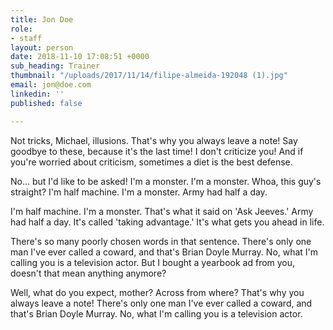 ```yaml
---
title: Jon Doe
role:
- staff
layout: person
date: 2018-11-10 17:08:51 +0000
sub_heading: Trainer
thumbnail: "/uploads/2017/11/14/filipe-almeida-192048 (1).jpg"
email: jon@doe.com
linkedin: ''
published: false

---
```

Not tricks, Michael, illusions. That's why you always leave a note! Say goodbye to these, because it's the last time! I don't criticize you! And if you're worried about criticism, sometimes a diet is the best defense.

No… but I'd like to be asked! I'm a monster. I'm a monster. Whoa, this guy's straight? I'm half machine. I'm a monster. Army had half a day.

I'm half machine. I'm a monster. That's what it said on 'Ask Jeeves.' Army had half a day. It's called 'taking advantage.' It's what gets you ahead in life.

There's so many poorly chosen words in that sentence. There's only one man I've ever called a coward, and that's Brian Doyle Murray. No, what I'm calling you is a television actor. But I bought a yearbook ad from you, doesn't that mean anything anymore?

Well, what do you expect, mother? Across from where? That's why you always leave a note! There's only one man I've ever called a coward, and that's Brian Doyle Murray. No, what I'm calling you is a television actor.
